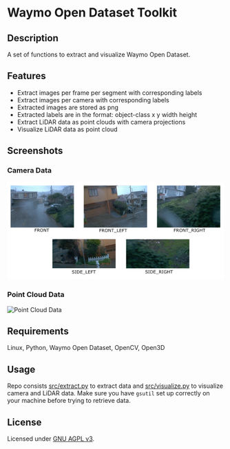 # Waymo Open Dataset Toolkit

## Description
A set of functions to extract and visualize Waymo Open Dataset. 

## Features
- Extract images per frame per segment with corresponding labels
- Extract images per camera with corresponding labels
- Extracted images are stored as png
- Extracted labels are in the format: object-class x y width height
- Extract LiDAR data as point clouds with camera projections
- Visualize LiDAR data as point cloud

## Screenshots

### Camera Data
![Camera Data](images/camera.png)

### Point Cloud Data
![Point Cloud Data](images/lidar.gif)

## Requirements
Linux, Python, Waymo Open Dataset, OpenCV, Open3D

## Usage
Repo consists [src/extract.py](src/extract.py) to extract data and [src/visualize.py](src/visualize.py) to visualize camera and LiDAR data. 
Make sure you have `gsutil` set up correctly on your machine before trying to retrieve data. 

## License
Licensed under [GNU AGPL v3](https://github.com/KushalBKusram/WaymoDataToolkit/blob/master/LICENSE).

 

